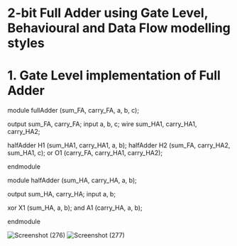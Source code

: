 
# 2-bit Full Adder using Gate Level, Behavioural and Data Flow modelling styles

# 1. Gate Level implementation of Full Adder

module fullAdder (sum_FA, carry_FA, a, b, c);

output sum_FA, carry_FA; input a, b, c; wire sum_HA1, carry_HA1, carry_HA2;

halfAdder H1 (sum_HA1, carry_HA1, a, b); halfAdder H2 (sum_FA, carry_HA2, sum_HA1, c); or O1 (carry_FA, carry_HA1, carry_HA2);

endmodule

module halfAdder (sum_HA, carry_HA, a, b);

output sum_HA, carry_HA; input a, b;

xor X1 (sum_HA, a, b); and A1 (carry_HA, a, b);

endmodule

![Screenshot (276)](https://user-images.githubusercontent.com/110777645/198817085-b0d3f46f-a8b0-4d5a-8f60-6b9e90cc84bc.png)
![Screenshot (277)](https://user-images.githubusercontent.com/110777645/198817089-581876fe-544f-4659-8c3a-32c34421ed17.png)


